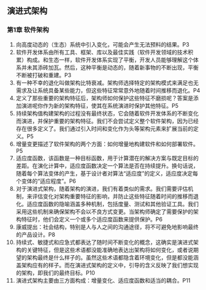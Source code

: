 ## 演进式架构

### 第1章 软件架构

1. 向高度动态的（生态）系统中引入变化，可能会产生无法预料的结果。P3
2. 软件开发体系由所有工具、框架、库以及最佳实践（软件开发领域的技术积累）构成。和生态一样，软件开发体系实现了平衡，开发人员能够理解这个体系并未其添砖加瓦。然后，这种平衡是动态的，随着新事物的不断出现，平衡不断被打破和重建。P3
3. 有一种不幸的退化叫做架构比特衰减。架构师选择特定的架构模式来满足也无需求及让系统具备某些能力，但这些特征常常意外地随着时间推移而退化。P4
4. 定义了那些重要的架构特征后，架构师如何保护这些特征不磨损呢？答案是添加演进呢你作为新的架构特征，使其在系统演进时保护其他特征。P5
5. 持续架构值构建架构的过程没有最终状态，它会随着软件开发体系的不断变化而演进，并保护重要的架构特征。我们不会尝试定义整个软件架构，因为已经存在很多定义了。我们通过引入时间和变化作为头等架构元素来扩展当前的定义。P5
6. 增量变更描述了软件架构的两个方面：如何增量地构建软件和如何部署软件。P5
7. 适应度函数，该函数是一种目标函数，用于计算潜在的解决方案与既定目标的差距。在演化计算中，适应度函数决定一个算法是否在持续提升。换句话说，随着每个算法变体的产生，基于设计者对算法“适应度”的定义，适应度决定每个变体的“适应程度”。P6
8. 对于演进式架构，随着架构的演进，我们有着类似的需求。我们需要评估机制，来评估变化对架构重要特征的影响，并防止这些特征随着时间的推移而退化。适应度函数的隐喻涵盖多种机制，包括度量、测试和其他验证工具。我们采用这些机制来确保架构不会以不良方式变更。当架构师确定了需要保护的架构特征时，他们会定义一个或多个适应度函数来提供保护。P6
9. 康威提出：社会结构，特别是人与人之间的沟通途径，将不可避免地影响最终的产品设计。P8
10. 持续式、敏捷式和应急式都表达了随时间不断变化的概念，这确实是演进式架构的关键特征，但是这些术语都没能准确地表达出架构将如何变化，或者说期望的架构最终是什么样子的。虽然这些术语都隐含着环境变化，但是都没能涵盖架构应有的样子。而在演进式架构的定义中，引导的含义反映了我们想实现的架构，即我们的最终目标。P10
11. 演进式架构主要由三方面构成：增量变化、适应度函数和适当的耦合。P11

